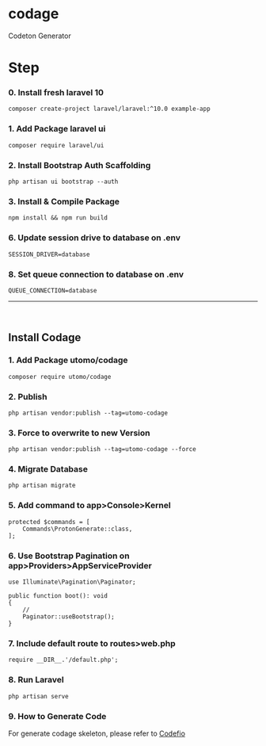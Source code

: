 # codage
Codeton Generator

# Step

### 0. Install fresh laravel 10
`composer create-project laravel/laravel:^10.0 example-app`

### 1. Add Package laravel ui
`composer require laravel/ui`

### 2. Install  Bootstrap Auth Scaffolding
`php artisan ui bootstrap --auth`

### 3. Install & Compile Package
`npm install && npm run build`


### 6. Update session drive to database on .env
`SESSION_DRIVER=database`

### 8. Set queue connection to database on .env
`QUEUE_CONNECTION=database`

<hr>
<br>

## Install Codage
### 1. Add Package utomo/codage
`composer require utomo/codage`

### 2. Publish
`php artisan vendor:publish --tag=utomo-codage`

### 3. Force to overwrite to new Version
`php artisan vendor:publish --tag=utomo-codage --force`

### 4. Migrate Database
`php artisan migrate`

### 5. Add command to app>Console>Kernel

    protected $commands = [
        Commands\ProtonGenerate::class,
    ];

### 6. Use Bootstrap Pagination on app>Providers>AppServiceProvider
    use Illuminate\Pagination\Paginator;

    public function boot(): void
    {
        //
        Paginator::useBootstrap();
    }

### 7. Include default route to routes>web.php
    require __DIR__.'/default.php';

### 8. Run Laravel
`php artisan serve`


### 9. How to Generate Code
For generate codage skeleton, please refer to [Codefio](https://codefio.gitbook.io/codeton)